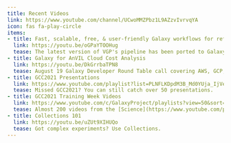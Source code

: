 ```yaml
---
title: Recent Videos
link: https://www.youtube.com/channel/UCwoMMZPbz1L9AZzvIvrvqYA
icon: fas fa-play-circle
items:
- title: Fast, scalable, free, & user-friendly Galaxy workflows for reference genome assembly
  link: https://youtu.be/oGPaYTOOHug
  tease: The latest version of VGP's pipeline has been ported to Galaxy.
- title: Galaxy for AnVIL Cloud Cost Analysis
  link: https://youtu.be/DkGrrbaTPN8
  tease: August 19 Galaxy Developer Round Table call covering AWS, GCP, and Jetstream
- title: GCC2021 Presentations
  link: https://www.youtube.com/playlist?list=PLNFLKDpdM3B_Md0YUja_IjVeXywRi0Kz3
  tease: Missed GCC2021? You can still catch over 50 presentations.
- title: GCC2021 Training Week Videos
  link: https://www.youtube.com/c/GalaxyProject/playlists?view=50&sort=dd&shelf_id=4
  tease: Almost 200 videos from the [Science](https://www.youtube.com/playlist?list=PLNFLKDpdM3B_3M7i8fQ3rH_sax6rmAsyz), [Developer](https://www.youtube.com/playlist?list=PLNFLKDpdM3B_gBvf4mzjIrI8IRhTIFAmc), and [Admin](https://www.youtube.com/playlist?list=PLNFLKDpdM3B9aiB2rLaAIVdjIos4rc9-y) tracks
- title: Collections 101
  link: https://youtu.be/uZUt9XIHUQo
  tease: Got complex experiments? Use Collections.
---
```




